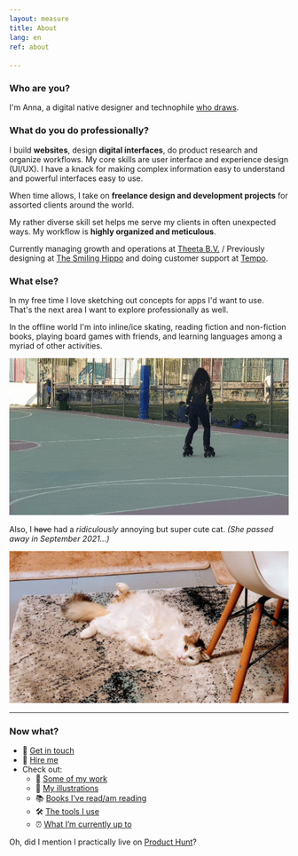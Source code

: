 ```yaml
---
layout: measure
title: About
lang: en
ref: about

---
```

### Who are you?

I'm Anna, a digital native designer and technophile [who draws](/{{page.lang}}/graphics).

### What do you do professionally?

I build **websites**, design **digital interfaces**, do product research and organize workflows. My core skills are user interface and experience design (UI/UX). I have a knack for making complex information easy to understand and powerful interfaces easy to use.

When time allows, I take on **freelance design and development projects** for assorted clients around the world.

My rather diverse skill set helps me serve my clients in often unexpected ways. My workflow is **highly organized and meticulous**.

Currently managing growth and operations at [Theeta B.V.](https://theeta.nl) / Previously designing at [The Smiling Hippo](https://thesmilinghippo.com) and doing customer support at [Tempo](https://www.yourtempo.co/).

### What else?

In my free time I love sketching out concepts for apps I'd want to use. That's the next area I want to explore professionally as well.

In the offline world I'm into inline/ice skating, reading fiction and non-fiction books, playing board games with friends, and learning languages among a myriad of other activities.

![Me doing a simple but cool looking trick on inline skates](/assets/skate-circle-2.gif)

Also, I ~~have~~ had a _ridiculously_ annoying but super cute cat. _(She passed away in September 2021…)_

![My fluffy white cat laying on her back looking at the camera](/assets/hioni.jpg "Hionitsa")

***

### Now what?

* 💬 [Get in touch](/{{page.lang}}/contact)
* 🤝 [Hire me](/{{page.lang}}/services)
* Check out:
    * 💼 [Some of my work](/{{page.lang}}/#work)
    * 🎨 [My illustrations](/{{page.lang}}/graphics)
    * 📚 [Books I’ve read/am reading](/reading)
    * 🛠 [The tools I use](/tools)
    * ⏰ [What I’m currently up to](/now)

Oh, did I mention I practically live on [Product Hunt](https://www.producthunt.com/@anna_0x)?